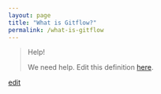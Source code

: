 ```yaml
---
layout: page
title: "What is Gitflow?"
permalink: /what-is-gitflow
---
```


> Help! 
> 
> We need help. Edit this definition <a href="https://github.com/and-digital/tech-definitions/blob/master/definitions/source-code/git-flow.md">here</a>.

<p class="edit-term"><a href="https://github.com/and-digital/tech-definitions/blob/master/definitions/source-code/git-flow.md">edit</a></p>
